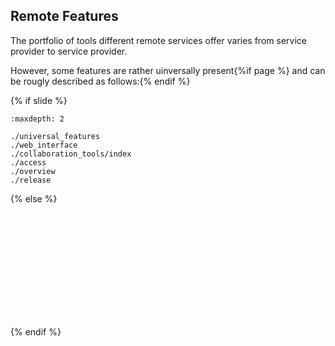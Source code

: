 ## Remote Features

The portfolio of tools different remote services offer varies from service provider to service provider.

However, some features are rather uinversally present{%if page %} and can be rougly described as follows:{% endif %}

{% if slide %}
<!-- BUILDING THE SLIDES -->
```{toctree}
:maxdepth: 2

./universal_features
./web_interface
./collaboration_tools/index
./access
./overview
./release

```
{% else %}
```{include} ./universal_features.md
```
```{include} ./web_interface.md
```
```{include} ./collaboration_tools/index.md
```
```{include} ./collaboration_tools/issues.md
```
```{include} ./collaboration_tools/merge_pull_requests.md
```
```{include} ./collaboration_tools/milestones.md
```
```{include} ./collaboration_tools/.md
```
```{include} ./collaboration_tools/activity_tracking.md
```
```{include} ./collaboration_tools/newsfeed_vs_githistory.md
```
```{include} ./project_mgmt_tools.md
```
```{include} ./access.md
```
```{include} ./overview.md
```
```{include} ./release.md
```
{% endif %}
